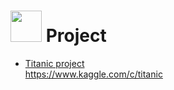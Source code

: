 # [<img src="https://kaggle.com/static/images/site-logo.png" height="50" style="margin-bottom:-15px" />](https://kaggle.com) Project

- [Titanic project](titanic_project/Kaggle_Titanic_tutorials.ipynb)    
https://www.kaggle.com/c/titanic
